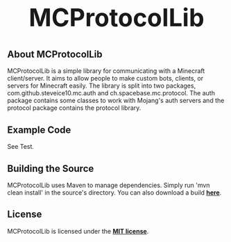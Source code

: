 <b><center><h1>MCProtocolLib</h></center></b>
==========



<b>About MCProtocolLib</b>
--------

MCProtocolLib is a simple library for communicating with a Minecraft client/server. It aims to allow people to make
custom bots, clients, or servers for Minecraft easily. The library is split into two packages, com.github.steveice10.mc.auth and
ch.spacebase.mc.protocol. The auth package contains some classes to work with Mojang's auth servers and the protocol
package contains the protocol library.


<b>Example Code</b>
--------

See Test.


<b>Building the Source</b>
--------

MCProtocolLib uses Maven to manage dependencies. Simply run 'mvn clean install' in the source's directory. You can also
download a build <b>[here](http://build.spacebase.ch/job/MCProtocolLib/)</b>.


<b>License</b>
---------

MCProtocolLib is licensed under the <b>[MIT license](http://www.opensource.org/licenses/mit-license.html)</b>.
